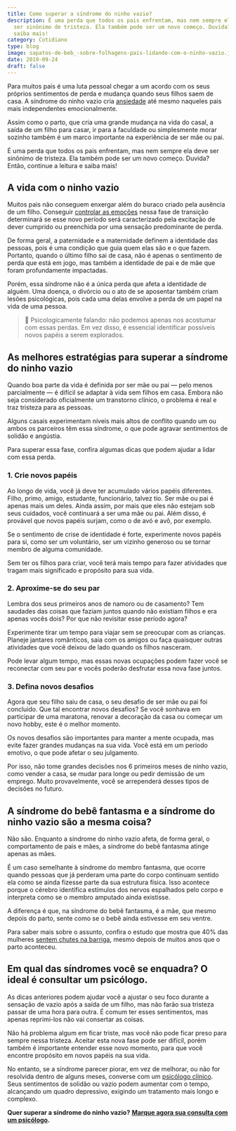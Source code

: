 ```yaml
---
title: Como superar a síndrome do ninho vazio?
description: É uma perda que todos os pais enfrentam, mas nem sempre ela deve
  ser sinônimo de tristeza. Ela também pode ser um novo começo. Duvida? Então,
  saiba mais!
category: Cotidiano
type: blog
image: sapatos-de-beb_-sobre-folhagens-pais-lidando-com-o-ninho-vazio.jpg
date: 2019-09-24
draft: false
---
```


Para muitos pais é uma luta pessoal chegar a um acordo com os seus próprios sentimentos de perda e mudança quando seus filhos saem de casa. A síndrome do ninho vazio cria [ansiedade](https://yuribusin.com.br/como-e-feito-o-tratamento-da-ansiedade/) até mesmo naqueles pais mais independentes emocionalmente.

Assim como o parto, que cria uma grande mudança na vida do casal, a saída de um filho para casar, ir para a faculdade ou simplesmente morar sozinho também é um marco importante na experiência de ser mãe ou pai.

É uma perda que todos os pais enfrentam, mas nem sempre ela deve ser sinônimo de tristeza. Ela também pode ser um novo começo. Duvida? Então, continue a leitura e saiba mais!

## **A vida com o ninho vazio**

Muitos pais não conseguem enxergar além do buraco criado pela ausência de um filho. Conseguir [controlar as emoções](https://yuribusin.com.br/como-controlar-suas-emocoes/) nessa fase de transição determinará se esse novo período será caracterizado pela excitação de dever cumprido ou preenchida por uma sensação predominante de perda.

De forma geral, a paternidade e a maternidade definem a identidade das pessoas, pois é uma condição que guia quem elas são e o que fazem. Portanto, quando o último filho sai de casa, não é apenas o sentimento de perda que está em jogo, mas também a identidade de pai e de mãe que foram profundamente impactadas.

Porém, essa síndrome não é a única perda que afeta a identidade de alguém. Uma doença, o divórcio ou o ato de se aposentar também criam lesões psicológicas, pois cada uma delas envolve a perda de um papel na vida de uma pessoa.

> 🧠 Psicologicamente falando: não podemos apenas nos acostumar com essas perdas. Em vez disso, é essencial identificar possíveis novos papéis a serem explorados.

## **As melhores estratégias para superar a síndrome do ninho vazio**

Quando boa parte da vida é definida por ser mãe ou pai — pelo menos parcialmente — é difícil se adaptar à vida sem filhos em casa. Embora não seja considerado oficialmente um transtorno clínico, o problema é real e traz tristeza para as pessoas.

Alguns casais experimentam níveis mais altos de conflito quando um ou ambos os parceiros têm essa síndrome, o que pode agravar sentimentos de solidão e angústia.

Para superar essa fase, confira algumas dicas que podem ajudar a lidar com essa perda.

### **1. Crie novos papéis**

Ao longo de vida, você já deve ter acumulado vários papéis diferentes. Filho, primo, amigo, estudante, funcionário, talvez tio. Ser mãe ou pai é apenas mais um deles. Ainda assim, por mais que eles não estejam sob seus cuidados, você continuará a ser uma mãe ou pai. Além disso, é provável que novos papéis surjam, como o de avó e avô, por exemplo.

Se o sentimento de crise de identidade é forte, experimente novos papéis para si, como ser um voluntário, ser um vizinho generoso ou se tornar membro de alguma comunidade.

Sem ter os filhos para criar, você terá mais tempo para fazer atividades que tragam mais significado e propósito para sua vida.

### **2. Aproxime-se do seu par**

Lembra dos seus primeiros anos de namoro ou de casamento? Tem saudades das coisas que faziam juntos quando não existiam filhos e era apenas vocês dois? Por que não revisitar esse período agora?

Experimente tirar um tempo para viajar sem se preocupar com as crianças. Planeje jantares românticos, saia com os amigos ou faça quaisquer outras atividades que você deixou de lado quando os filhos nasceram.

Pode levar algum tempo, mas essas novas ocupações podem fazer você se reconectar com seu par e vocês poderão desfrutar essa nova fase juntos.

### **3. Defina novos desafios**

Agora que seu filho saiu de casa, o seu desafio de ser mãe ou pai foi concluído. Que tal encontrar novos desafios? Se você sonhava em participar de uma maratona, renovar a decoração da casa ou começar um novo hobby, este é o melhor momento.

Os novos desafios são importantes para manter a mente ocupada, mas evite fazer grandes mudanças na sua vida. Você está em um período emotivo, o que pode afetar o seu julgamento.

Por isso, não tome grandes decisões nos 6 primeiros meses de ninho vazio, como vender a casa, se mudar para longe ou pedir demissão de um emprego. Muito provavelmente, você se arrependerá desses tipos de decisões no futuro.

## **A síndrome do bebê fantasma e a síndrome do ninho vazio são a mesma coisa?**

Não são. Enquanto a síndrome do ninho vazio afeta, de forma geral, o comportamento de pais e mães, a síndrome do bebê fantasma atinge apenas as mães.

É um caso semelhante à síndrome do membro fantasma, que ocorre quando pessoas que já perderam uma parte do corpo continuam sentido ela como se ainda fizesse parte da sua estrutura física. Isso acontece porque o cérebro identifica estímulos dos nervos espalhados pelo corpo e interpreta como se o membro amputado ainda existisse.

A diferença é que, na síndrome do bebê fantasma, é a mãe, que mesmo depois do parto, sente como se o bebê ainda estivesse em seu ventre.

Para saber mais sobre o assunto, confira o estudo que mostra que 40% das mulheres [sentem chutes na barriga](https://super.abril.com.br/ciencia/algumas-maes-sentem-chutes-na-barriga-anos-apos-o-parto-e-ninguem-sabe-por-que/), mesmo depois de muitos anos que o parto aconteceu.

## Em q**ual das síndromes você se enquadra? O ideal é consultar um psicólogo.**

As dicas anteriores podem ajudar você a ajustar o seu foco durante a sensação de vazio após a saída de um filho, mas não farão sua tristeza passar de uma hora para outra. É comum ter esses sentimentos, mas apenas reprimi-los não vai consertar as coisas.

Não há problema algum em ficar triste, mas você não pode ficar preso para sempre nessa tristeza. Aceitar esta nova fase pode ser difícil, porém também é importante entender esse novo momento, para que você encontre propósito em novos papéis na sua vida.

No entanto, se a síndrome parecer piorar, em vez de melhorar, ou não for resolvida dentro de alguns meses, converse com um [psicólogo clínico](https://yuribusin.com.br/pra-que-serve-um-psicologo-clinico/). Seus sentimentos de solidão ou vazio podem aumentar com o tempo, alcançando um quadro depressivo, exigindo um tratamento mais longo e complexo.

**Quer superar a síndrome do ninho vazio?** **[Marque agora sua consulta com um psicólogo](https://yuribusin.com.br/contato/).**
